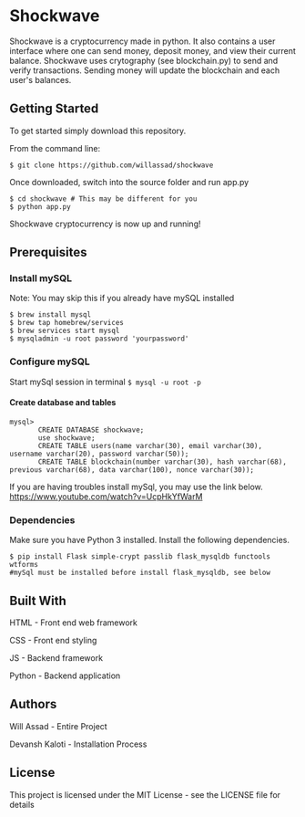 # Shockwave
Shockwave is a cryptocurrency made in python. It also contains a user interface where one can send money, deposit money, and view their current balance. Shockwave uses crytography (see blockchain.py) to send and verify transactions. Sending money will update the blockchain and each user's balances.

## Getting Started
To get started simply download this repository.

From the command line:

```
$ git clone https://github.com/willassad/shockwave
```

Once downloaded, switch into the source folder and run app.py
```
$ cd shockwave # This may be different for you
$ python app.py
```
Shockwave cryptocurrency is now up and running!

## Prerequisites

### Install mySQL
Note: You may skip this if you already have mySQL installed
```
$ brew install mysql 
$ brew tap homebrew/services
$ brew services start mysql
$ mysqladmin -u root password 'yourpassword' 
```

### Configure mySQL 
Start mySql session in terminal
```$ mysql -u root -p```

#### Create database and tables
``` 
mysql> 
       CREATE DATABASE shockwave;
       use shockwave;
       CREATE TABLE users(name varchar(30), email varchar(30), username varchar(20), password varchar(50));
       CREATE TABLE blockchain(number varchar(30), hash varchar(68), previous varchar(68), data varchar(100), nonce varchar(30));
```

If you are having troubles install mySql, you may use the link below. 
https://www.youtube.com/watch?v=UcpHkYfWarM 

### Dependencies
Make sure you have Python 3 installed. Install the following dependencies.
```
$ pip install Flask simple-crypt passlib flask_mysqldb functools wtforms
#mySql must be installed before install flask_mysqldb, see below 
```

## Built With
HTML - Front end web framework

CSS - Front end styling

JS - Backend framework

Python - Backend application


## Authors
Will Assad - Entire Project

Devansh Kaloti - Installation Process


## License
This project is licensed under the MIT License - see the LICENSE file for details
